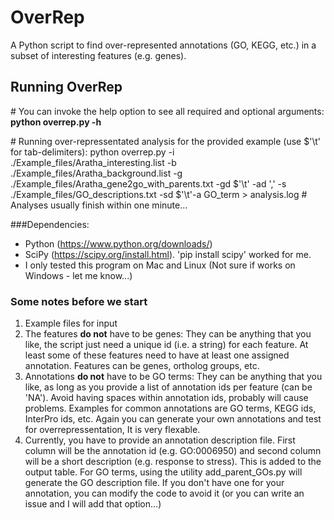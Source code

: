 # OverRep
A Python script to find over-represented annotations (GO, KEGG, etc.) in a subset of interesting features (e.g. genes).

## Running OverRep
\# You can invoke the help option to see all required and optional arguments:
**python overrep.py -h**

\# Running over-repressentated analysis for the provided example (use $'\\t' for tab-delimiters):
python overrep.py -i ./Example_files/Aratha_interesting.list -b ./Example_files/Aratha_background.list -g ./Example_files/Aratha_gene2go_with_parents.txt -gd $'\t' -ad ',' -s ./Example_files/GO_descriptions.txt -sd $'\t'-a GO_term > analysis.log # Analyses usually finish within one minute...

###Dependencies:
- Python (https://www.python.org/downloads/)
- SciPy (https://scipy.org/install.html). 'pip install scipy' worked for me.
- I only tested this program on Mac and Linux (Not sure if works on Windows - let me know...)

### Some notes before we start
1. Example files for input 
2. The features **do not** have to be genes: They can be anything that you like, the script just need a unique id (i.e. a string) for each feature. At least some of these features need to have at least one assigned annotation. Features can be genes, ortholog groups, etc.
3. Annotations **do not** have to be GO terms: They can be anything that you like, as long as you provide a list of annotation ids per feature (can be 'NA'). Avoid having spaces within annotation ids, probably will cause problems. Examples for common annotations are GO terms, KEGG ids, InterPro ids, etc. Again you can generate your own annotations and test for overrepressentation, It is very flexable. 
4. Currently, you have to provide an annotation description file. First column will be the annotation id (e.g. GO:0006950) and second column will be a short description (e.g. response to stress). This is added to the output table. For GO terms, using the utility add_parent_GOs.py will generate the GO description file. If you don't have one for your annotation, you can modify the code to avoid it (or you can write an issue and I will add that option...)
